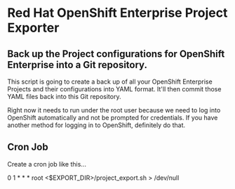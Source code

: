 # Red Hat OpenShift Enterprise Project Exporter
## Back up the Project configurations for OpenShift Enterprise into a Git repository.
This script is going to create a back up of all your OpenShift Enterprise Projects
and their configurations into YAML format.  It'll then commit those YAML files
back into this Git repository.

Right now it needs to run under the root user because we need to log into
OpenShift automatically and not be prompted for credentials.  If you have another
method for logging in to OpenShift, definitely do that.

## Cron Job
Create a cron job like this...

0 1 * * * root <$EXPORT_DIR>/project_export.sh > /dev/null

